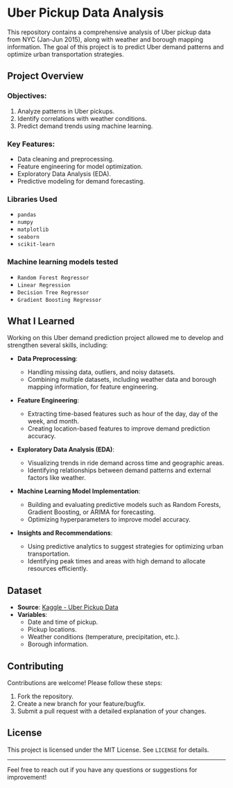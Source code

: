 # Uber Pickup Data Analysis

This repository contains a comprehensive analysis of Uber pickup data from NYC (Jan-Jun 2015), along with weather and borough mapping information. The goal of this project is to predict Uber demand patterns and optimize urban transportation strategies.

## Project Overview

### Objectives:
1. Analyze patterns in Uber pickups.
2. Identify correlations with weather conditions.
3. Predict demand trends using machine learning.

### Key Features:
- Data cleaning and preprocessing.
- Feature engineering for model optimization.
- Exploratory Data Analysis (EDA).
- Predictive modeling for demand forecasting.




### Libraries Used
- `pandas`
- `numpy`
- `matplotlib`
- `seaborn`
- `scikit-learn`

### Machine learning models tested

- `Random Forest Regressor`
- `Linear Regression`
- `Decision Tree Regressor`
- `Gradient Boosting Regressor`



## What I Learned  
Working on this Uber demand prediction project allowed me to develop and strengthen several skills, including:  

- **Data Preprocessing**:  
  - Handling missing data, outliers, and noisy datasets.  
  - Combining multiple datasets, including weather data and borough mapping information, for feature engineering.  

- **Feature Engineering**:  
  - Extracting time-based features such as hour of the day, day of the week, and month.  
  - Creating location-based features to improve demand prediction accuracy.  

- **Exploratory Data Analysis (EDA)**:  
  - Visualizing trends in ride demand across time and geographic areas.  
  - Identifying relationships between demand patterns and external factors like weather.  

- **Machine Learning Model Implementation**:  
  - Building and evaluating predictive models such as Random Forests, Gradient Boosting, or ARIMA for forecasting.  
  - Optimizing hyperparameters to improve model accuracy.  

- **Insights and Recommendations**:  
  - Using predictive analytics to suggest strategies for optimizing urban transportation.  
  - Identifying peak times and areas with high demand to allocate resources efficiently.  





## Dataset

- **Source**: [Kaggle - Uber Pickup Data](https://www.kaggle.com/datasets/yannisp/uber-pickups-enriched)
- **Variables**:
  - Date and time of pickup.
  - Pickup locations.
  - Weather conditions (temperature, precipitation, etc.).
  - Borough information.

## Contributing

Contributions are welcome! Please follow these steps:
1. Fork the repository.
2. Create a new branch for your feature/bugfix.
3. Submit a pull request with a detailed explanation of your changes.

## License

This project is licensed under the MIT License. See `LICENSE` for details.

---

Feel free to reach out if you have any questions or suggestions for improvement!
